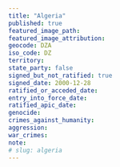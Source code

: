 ```yaml
---
title: "Algeria"
published: true
featured_image_path:
featured_image_attribution:
geocode: DZA
iso_code: DZ
territory:
state_party: false
signed_but_not_ratified: true
signed_date: 2000-12-28
ratified_or_acceded_date:
entry_into_force_date:
ratified_apic_date:
genocide:
crimes_against_humanity:
aggression:
war_crimes:
note:
# slug: algeria
---
```

